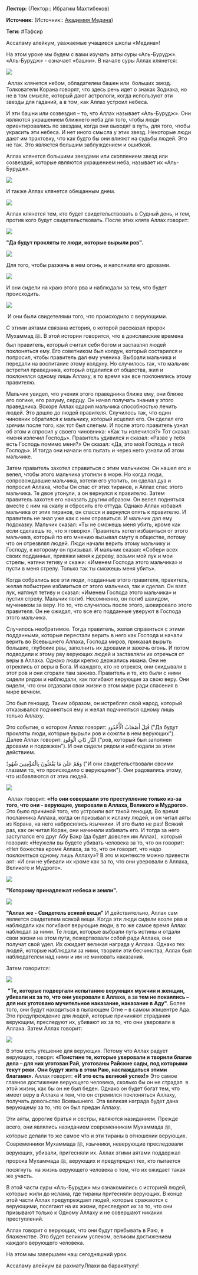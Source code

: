 **Лектор:** (Лектор:: Ибрагим Махтибеков)

**Источник:** (Источник:: [Академия Медина](https://web.medinaschool.org/school/))

**Теги:** #Тафсир

Ассаламу алейкум, уважаемые учащиеся школы «Медина»!


На этом уроке мы будем с вами изучать аяты суры «Аль-Бурудж». «Аль-Бурудж» - означает «башни». В начале суры Аллах клянется:


![](https://medinaschool.org/files/images/2020/04/2d31e6521920faa939c5ad1c4e44a74e.png)


 Аллах клянется небом, обладателем башен или  больших звезд. Толкователи Корана говорят, что здесь речь идет о знаках Зодиака, но не в том смысле, который дают астрологи, когда используют эти звезды для гаданий, а в том, как Аллах устроил небеса.


И эти башни или созвездия – то, что Аллах называет «Аль-Бурудж». Они являются украшением ближнего неба для того, чтобы люди ориентировались по звездам, когда они выходят в путь, для того, чтобы украсить эти небеса. И нет иного смысла у этих звезд. Некоторые люди дают им трактовку, что как будто бы они влияют на судьбы людей. Это не так. Это является большим заблуждением и ошибкой.


Аллах клянется большими звездами или скоплением звезд или созвездий, которые являются украшением неба, называет их «Аль-Бурудж».


![](https://medinaschool.org/files/images/2020/04/cd5a56df7c224bde06dd2731b473444b.png)


И также Аллах клянется обещанным днем.


![](https://medinaschool.org/files/images/2020/04/f6fc48627a27485cbc81847b3d32313a.png)


Аллах клянется тем, кто будет свидетельствовать в Судный день, и тем, против кого будут свидетельствовать. После этих клятв Аллах говорит:


![](https://medinaschool.org/files/images/2020/04/4fe76a6df1381d3288594dff95d698bb.png)


**"Да будут прокляты те люди, которые вырыли ров".**


**![](https://medinaschool.org/files/images/2020/04/ba9a2ce86941f4fbe96ff98bce166892.png)**


Для того, чтобы разжечь в нем огонь, и наполнили его дровами.


![](https://medinaschool.org/files/images/2020/04/355f61b58ef71df2e7a8bb8d38932c2c.png)


И они сидели на краю этого рва и наблюдали за тем, что будет происходить.


![](https://medinaschool.org/files/images/2020/04/760bfcf64013ca6d9c663a1863ee639d.png)


 И они были свидетелями того, что происходило с верующими.


С этими аятами связана история, о которой рассказал пророк Мухаммад ﷺ. В этой истории говорится, что в доисламские времена был правитель, который считал себя богом и заставлял людей поклоняться ему. Его советником был колдун, который состарился и попросил, чтобы правитель дал ему ученика. Выбрали мальчика и передали на воспитание этому колдуну. Но случилось так, что мальчик встретил праведника, который отдалился от общества, жил и поклонялся одному лишь Аллаху, в то время как все поклонялись этому правителю.


Мальчик увидел, что учения этого праведника ближе ему, они ближе его логике, его разуму, сердцу. Он начал получать знания у этого праведника. Вскоре Аллах одарил мальчика способностью лечить людей. Это дошло до людей правителя. Случилось так, что один чиновник обратился к мальчику, который исцелил его. Он сделал его зрячим после того, как тот был слепым. И после этого правитель узнал об этом и спросил у своего чиновника: «Как ты излечился?» Тот сказал: «меня излечил Господь». Правитель удивился и сказал: «Разве у тебя есть Господь помимо меня?» Он сказал: «Да, это мой Господь и твой Господь». И тогда они начали его пытать и через него узнали об этом мальчике.


Затем правитель захотел справиться с этим мальчиком. Он нашел его и велел, чтобы этого мальчика утопили в море. Но когда люди, сопровождавшие мальчика, хотели его утопить, он сделал дуа и попросил Аллаха, чтобы Он спас от этих тиранов, и Аллах спас этого мальчика. Те двое утонули, а он вернулся к правителю. Затем правитель захотел его наказать другим образом. Он велел подняться вместе с ним на скалу и сбросить его оттуда. Однако Аллах избавил мальчика от этих тиранов, он спасся и вернулся опять к правителю. И правитель не знал уже как с ним справиться. И мальчик дал ему подсказку. Мальчик сказал: «Ты не сможешь меня убить, кроме как если сделаешь то, что я говорю». Правитель хотел избавиться от этого мальчика, который по его мнению вызывал смуту в обществе, потому что он отрезвлял людей. Люди начали верить этому мальчику и Господу, к которому он призывал. И мальчик сказал: «Собери всех своих подданных, привяжи меня к дереву, возьми мой лук и мои стрелы, натяни тетиву и скажи: «Именем Господа этого мальчика» и пусти в меня стрелу. Только так ты сможешь меня убить».


Когда собрались все эти люди, подданные этого правителя, правитель, желая побыстрее избавиться от этого мальчика, так и сделал. Он взял лук, натянул тетиву и сказал: «Именем Господа этого мальчика» и пустил стрелу. Мальчик погиб. Несомненно, он погиб шахидом, мучеником за веру. Но то, что случилось после этого, шокировало этого правителя. Он не ожидал, что все его подданные уверуют в Господа этого мальчика.


Случилось необратимое. Тогда правитель, желая справиться с этими подданными, которые перестали верить в него как Господа и начали верить во Всевышнего Аллаха, Господа миров, приказал вырыть большие, глубокие рвы, заполнить их дровами и зажечь огонь. И потом подводили к этому рву верующих людей и заставляли их отречься от веры в Аллаха. Однако люди крепко держались имана. Они не отреклись от веры в Бога. И каждого, кто не отрекся, они скидывали в этот ров и они сгорали там заживо. Правитель и те, кто были с ними сидели рядом и наблюдали, как погибают верующие за свою веру. Они видели, что они отдавали свои жизни в этом мире ради спасения в мире вечном.


Это был геноцид. Таким образом, он истреблял свой народ, который отказывался подчиняться ему и желал подчиняться одному лишь только Аллаху.


Это событие, о котором Аллах говорит: قُتِلَ أَصْحَابُ الْأُخْدُودِ ("Да будут прокляты люди, которые вырыли ров и сожгли в нем верующих"). Далее Аллах говорит: النَّارِ ذَاتِ الْوَقُودِ ("ров, который был заполнен дровами и подожжен"). И они сидели рядом и наблюдали за этим действием.


وَهُمْ عَلَىٰ مَا يَفْعَلُونَ بِالْمُؤْمِنِينَ شُهُودٌ ("И они свидетельствовали своими глазами то, что происходило с верующими"). Они радовались этому, что избавляются от этих людей.


![](https://medinaschool.org/files/images/2020/04/ea0ab73b87750efecef5e7a170e51c93.png)


 Аллах говорит: **«Но они совершали это преступление только из-за того, что они - верующие, уверовали в Аллаха, Великого и Мудрого».** Это было причиной того, что устроили вот такой геноцид. Во время посланника Аллаха, когда он призывал к исламу людей, и он читал аяты из Корана, на него набросились язычники. И это было не раз! Всякий раз, как он читал Коран, они начинали избивать его. И тогда за него заступался его друг Абу Бакр (да будет доволен им Аллах),  который говорил: «Неужели вы будете убивать человека за то, что он говорит: «Нет божества кроме Аллаха, за то, что он говорит, что надо поклоняться одному лишь Аллаху»? В это м контексте можно привести аят: «И они не убивали их кроме как за то, что они уверовали в Аллаха, Великого и Мудрого».


![](https://medinaschool.org/files/images/2020/04/7fdbcfb68f46a19fa2290619fcbfcd7e.png)


**"Которому принадлежат небеса и земли".** 


**![](https://medinaschool.org/files/images/2020/04/9b5060fef80711f91c4af52742b525d4.png)**


**"Аллах же - Свидетель всякой вещи"** И действительно, Аллах сам является свидетелем всякой вещи. Когда эти люди сидели возле рва и наблюдали как погибают верующие люди, в то же самое время Аллах наблюдал за ними. Те люди, которые выбрали путь истины и отдали свои жизни на этом пути, пожертвовали собой ради Аллаха, они получат свой удел. Их ожидает великая награда у Аллаха. Однако тех людей, которые наблюдали за ними, творили эти бесчинства, Аллах был наблюдателем над ними и им не миновать наказания.


Затем говорится:


![](https://medinaschool.org/files/images/2020/04/e1fe5c0d28890fe2c1d4d8db5119b7bb.png)


 **"Те, которые подвергали испытанию верующих мужчин и женщин, убивали их за то, что они уверовали в Аллаха, а за тем не покаялись – для них уготовано мучительное наказание, наказание в Аду"**. Более того, они будут находиться в пылающем Огне – в самом эпицентре Ада. Это предупреждение для людей, которые причиняют страдания верующим, преследуют их, убивают их за то, что они уверовали в Аллаха. Затем Аллах говорит:


![](https://medinaschool.org/files/images/2020/04/d66dc84673c8856a80d37bbba33938fa.png)


В этом есть утешение для верующих. Потому что Аллах радует верующих, говоря: **«Поистине те, которые уверовали и творили благие дела – для них уготован Рай, уготованы Райские сады, под которыми текут реки. Они будут жить в этом Раю, наслаждаться этими благами».** Аллах говорит: **«И это есть великий успех!»** Это самое главное достижение верующего человека, сколько бы он не страдал  в этой жизни, как бы он не был беден. Однако он будет богат тем, что имеет веру в Аллаха и тем, что он стремился поклоняться Аллаху, получать довольство Всевышнего. Эта великая награда будет дана верующему за то, что он был предан Аллаху.


Эти аяты, дорогие братья и сестры, являются назиданием. Прежде всего, они являлись назиданием современникам Мухаммада ﷺ, которые делали то же самое что и эти тираны в отношении верующих. Современники Мухаммада ﷺ, язычники, неверующие преследовали верующих, убивали, притесняли их. Аллах этими аятами поддержал пророка Мухаммада ﷺ, верующих и предупредил тех, кто пытается посягнуть  на жизнь верующего человека о том, что их ожидает такая же участь.


В этой части суры «Аль-Бурудж» мы ознакомились с историей людей, которые жили до ислама, где тираны притесняли верующих. В конце этой части Аллах предупреждает людей, которые сражаются с верующими, посягают на их жизни, преследуют их за то, что они призывают только к Одному Аллаху и не совершают никаких преступлений.


Аллах говорит о верующих, что они будут пребывать в Раю, в блаженстве. Это будет великим успехом, великим достижением каждого верующего человека.


На этом мы завершаем наш сегодняшний урок.


Ассаламу алейкум ва рахматуЛлахи ва баракятуху!

